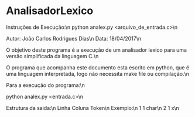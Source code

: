 # AnalisadorLexico

Instruções de Execução:\n
python analex.py <arquivo_de_entrada.c>\n

Autor: João Carlos Rodrigues Dias\n
Data: 18/04/2017\n

O objetivo deste programa é a execução de um analisador lexico para uma versão simplificada da linguagem C.\n

O programa que acompanha este documento esta escrito em python, que é uma linguagem interpretada, logo não necessita make file
ou compilação.\n

Para a execução do programa:\n

python analex.py <entrada.c>\n

Estrutura da saida:\n
Linha Coluna Token\n
Exemplo:\n
1 1 char\n
2 1 x\n
